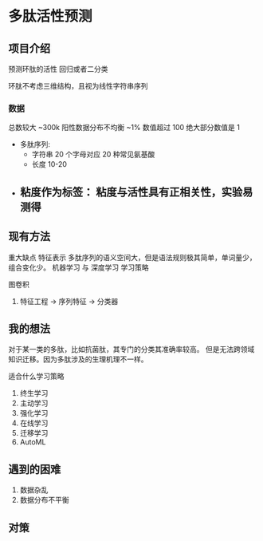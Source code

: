 # 多肽活性预测

## 项目介绍

预测环肽的活性 回归或者二分类

环肽不考虑三维结构，且视为线性字符串序列

### 数据

总数较大 ~300k
阳性数据分布不均衡 ~1% 数值超过 100
绝大部分数值是 1

- 多肽序列:
  - 字符串 20 个字母对应 20 种常见氨基酸
  - 长度 10-20
- 粘度作为标签： 粘度与活性具有正相关性，实验易测得
  - 

## 现有方法

重大缺点
特征表示
多肽序列的语义空间大，但是语法规则极其简单，单词量少，组合变化少。
机器学习 与 深度学习
学习策略
   
图卷积

1. 特征工程 -> 序列特征 -> 分类器



## 我的想法

对于某一类的多肽，比如抗菌肽，其专门的分类其准确率较高。
但是无法跨领域知识迁移。因为多肽涉及的生理机理不一样。

适合什么学习策略
1. 终生学习
2. 主动学习
3. 强化学习
4. 在线学习
5. 迁移学习
6. AutoML

## 遇到的困难

1. 数据杂乱
2. 数据分布不平衡

## 对策



